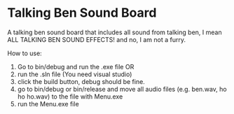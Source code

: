 # Talking Ben Sound Board
 A talking ben sound board that includes all sound from talking ben, I mean ALL TALKING BEN SOUND EFFECTS! and no, I am not a furry. 

How to use:
1) Go to bin/debug and run the .exe file 
OR
1) run the .sln file (You need visual studio)
2) click the build button, debug should be fine. 
3) go to bin/debug or bin/release and move all audio files (e.g. ben.wav, ho ho ho.wav) to the file with Menu.exe
4) run the Menu.exe file


